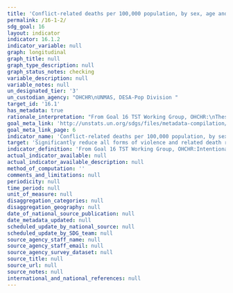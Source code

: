 ```yaml
---
title: 'Conflict-related deaths per 100,000 population, by sex, age and cause'
permalink: /16-1-2/
sdg_goal: 16
layout: indicator
indicator: 16.1.2
indicator_variable: null
graph: longitudinal
graph_title: null
graph_type_description: null
graph_status_notes: checking
variable_description: null
variable_notes: null
un_designated_tier: '3'
un_custodian_agency: "OHCHR\nUNMAS, DESA-Pop Division "
target_id: '16.1'
has_metadata: true
rationale_interpretation: "From Goal 16 TST Working Group, OHCHR:\nThese indicators refer to two forms of violent deaths (intentional homicide and conflict-related deaths). Intentional homicides occur in all countries of the world and have global applicability, while conflict-related deaths occur in countries afflicted by wars. \nThe rates of intentional homicide and conflict-related deaths should be kept separate, as combining them into one single indicator would risk collating two distinct phenomena and unequal sources of data. In particular, the quality of data on conflictrelated deaths is inevitably affected by the difficulties of producing accurate statistics in situations of armed conflict. \nMonitoring intentional homicides is necessary to better assess their causes and consequences and, in the longer term, to develop effective prevention measures. It is based on statistical data routinely produced by law enforcement authorities and/or public health institutions, with a high degree of international comparability. \nConflict-related deaths measure the direct impact of conflicts on populations in terms of losses of life. Whilst the global risk of violent death in armed conflict is generally lower than the global risk of homicidal violence, in affected countries armed conflict destroys lives and exerts substantial human costs, particularly in protracted internal conflict situations.\n\n From United Nations Mine Action Service: \n The presence of mines/ERW in conflict and post-conflict contexts is devastating for people and communities. These hazards cause grievous injury and death, impede peace operations, and hamper post-conflict reconstruction and development efforts. \nFindings from the M&E Mechanism for the UN Strategy 2013-2018 (UN M&E Mechanism) illustrate the deadly risk posed by mines/ERW in affected countries and territories in which the UN operates; in particular, the disproportionate impact of explosive hazards on the civilians who constitute more than half of the casualties from mines/ERW. The regular monitoring of mine/ERW casualty data through the global mechanism of the Sustainable Development Goals will significantly enhance the capacity of affected countries and territories including Member States, UN entities, and civil society to understand the scope of these threats and effectively mitigate the harms they cause."
goal_meta_link: 'http://unstats.un.org/sdgs/files/metadata-compilation/Metadata-Goal-16.pdf'
goal_meta_link_page: 6
indicator_name: 'Conflict-related deaths per 100,000 population, by sex, age and cause'
target: 'Significantly reduce all forms of violence and related death rates everywhere.'
indicator_definition: 'From Goal 16 TST Working Group, OHCHR:Intentional homicide is defined as the unlawful death inflicted upon a person with the intent of cause death or serious injury (Source: International Classification of Crime for Statistical Purposes, 2015). In a narrow sense, conflict-related deaths refer to those deaths caused by warring parties directly related to combat, such as traditional battlefield fighting and bombardments. In a broader sense, conflict-related deaths also include killings that amount to war crimes, such as targeting of civilians or of military ''hors combat''. The rates are defined as the total count of intentional homicides and conflict-related deaths, respectively, divided by the total resident population, expressed per 100,000 population. From United Nations Mine Action Service:  The count of conflict-related deaths caused by mines/ERW should include "individuals killed or injured in incidents involving devices detonated by the presence, proximity, or contact of a person or a vehicle, such as all antipersonnel mines, antivehicle mines, abandoned explosive ordnance (AXO), unexploded ordnance (UXO), and victim-activated IEDs."'
actual_indicator_available: null
actual_indicator_available_description: null
method_of_computation: ''
comments_and_limitations: null
periodicity: null
time_period: null
unit_of_measure: null
disaggregation_categories: null
disaggregation_geography: null
date_of_national_source_publication: null
date_metadata_updated: null
scheduled_update_by_national_source: null
scheduled_update_by_SDG_team: null
source_agency_staff_name: null
source_agency_staff_email: null
source_agency_survey_dataset: null
source_title: null
source_url: null
source_notes: null
international_and_national_references: null
---
```

